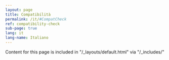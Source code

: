 ```yaml
---
layout: page
title: Compatibilità
permalink: /it/#CompatCheck
ref: compatibility-check
sub-page: true
lang: it
lang-name: Italiano
---
```


Content for this page is included in "/_layouts/default.html" via "/_includes/"